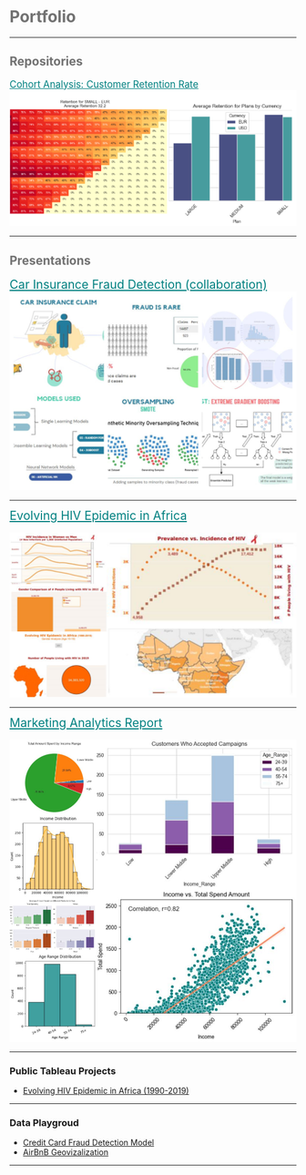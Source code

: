 <h1 style="color:#727272;">Portfolio</h1>

---

<h2 style="color:#727272;">Repositories</h2>
<a href="https://github.com/YanaGilBCN/cohort_analysis" style="color: teal; font-size: 1.2em;">Cohort Analysis: Customer Retention Rate</a>
<br>
<img src="images/retention_rate.png?raw=true"/>

---

<h2 style="color:#727272;">Presentations</h2>
<a href="pdf/YG Group Project Car Fraud Detection.pdf" style="color: teal; font-size: 1.5em;">Car Insurance Fraud Detection (collaboration)</a>
<br>
<img src="images/car_fraud_project.jpg?raw=true"/>

---

<a href="pdf/Evolving HIV Epidemic in Africa.pdf" style="color: teal; font-size: 1.5em;">Evolving HIV Epidemic in Africa</a>
<br><br>
<img src="images/hiv_project.png?raw=true"/>

---

<a href="pdf/YG_Marketing_Data.pdf" style="color: teal; font-size: 1.5em;">Marketing Analytics Report</a>
<br><br>
<img src="images/marketing_project.png?raw=true"/>

---

### Public Tableau Projects

- [Evolving HIV Epidemic in Africa (1990-2019)](https://public.tableau.com/app/profile/yana.gilichinskaya/viz/YG_HIV_Tableau_Project/TheStory)


---

### Data Playgroud

- [Credit Card Fraud Detection Model](pdf/Yana_Credit_Card_Fraud.pdf)
- [AirBnB Geovizalization](pdf/airbnb-geovis-activities.pdf)

---

